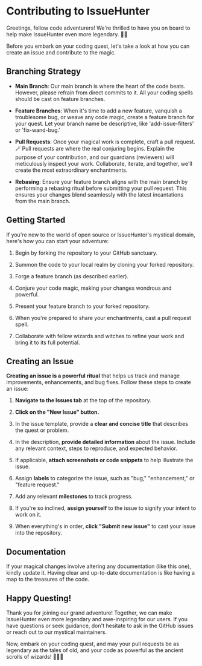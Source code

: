 # Contributing to IssueHunter

Greetings, fellow code adventurers! We're thrilled to have you on board to help make IssueHunter even more legendary. 🚀✨

Before you embark on your coding quest, let's take a look at how you can create an issue and contribute to the magic.

## Branching Strategy

- **Main Branch**: Our main branch is where the heart of the code beats. However, please refrain from direct commits to it. All your coding spells should be cast on feature branches.

- **Feature Branches**: When it's time to add a new feature, vanquish a troublesome bug, or weave any code magic, create a feature branch for your quest. Let your branch name be descriptive, like 'add-issue-filters' or 'fix-wand-bug.'

- **Pull Requests**: Once your magical work is complete, craft a pull request. 🪄 Pull requests are where the real conjuring begins. Explain the purpose of your contribution, and our guardians (reviewers) will meticulously inspect your work. Collaborate, iterate, and together, we'll create the most extraordinary enchantments.

- **Rebasing**: Ensure your feature branch aligns with the main branch by performing a rebasing ritual before submitting your pull request. This ensures your changes blend seamlessly with the latest incantations from the main branch.

## Getting Started

If you're new to the world of open source or IssueHunter's mystical domain, here's how you can start your adventure:

1. Begin by forking the repository to your GitHub sanctuary.

2. Summon the code to your local realm by cloning your forked repository.

3. Forge a feature branch (as described earlier).

4. Conjure your code magic, making your changes wondrous and powerful.

5. Present your feature branch to your forked repository.

6. When you're prepared to share your enchantments, cast a pull request spell.

7. Collaborate with fellow wizards and witches to refine your work and bring it to its full potential.

## Creating an Issue

**Creating an issue is a powerful ritual** that helps us track and manage improvements, enhancements, and bug fixes. Follow these steps to create an issue:

1. **Navigate to the Issues tab** at the top of the repository.

2. **Click on the "New Issue" button.**

3. In the issue template, provide a **clear and concise title** that describes the quest or problem.

4. In the description, **provide detailed information** about the issue. Include any relevant context, steps to reproduce, and expected behavior.

5. If applicable, **attach screenshots or code snippets** to help illustrate the issue.

6. Assign **labels** to categorize the issue, such as "bug," "enhancement," or "feature request."

7. Add any relevant **milestones** to track progress.

8. If you're so inclined, **assign yourself** to the issue to signify your intent to work on it.

9. When everything's in order, **click "Submit new issue"** to cast your issue into the repository.

## Documentation

If your magical changes involve altering any documentation (like this one), kindly update it. Having clear and up-to-date documentation is like having a map to the treasures of the code.

## Happy Questing!

Thank you for joining our grand adventure! Together, we can make IssueHunter even more legendary and awe-inspiring for our users. If you have questions or seek guidance, don't hesitate to ask in the GitHub issues or reach out to our mystical maintainers.

Now, embark on your coding quest, and may your pull requests be as legendary as the tales of old, and your code as powerful as the ancient scrolls of wizards! 🧙‍♂️✨
